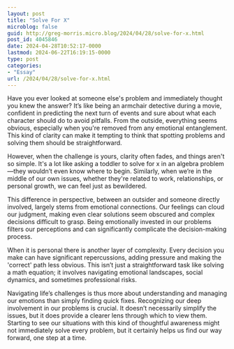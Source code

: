```yaml
---
layout: post
title: "Solve For X"
microblog: false
guid: http://greg-morris.micro.blog/2024/04/28/solve-for-x.html
post_id: 4045846
date: 2024-04-28T10:52:17-0000
lastmod: 2024-06-22T16:19:15-0000
type: post
categories:
- "Essay"
url: /2024/04/28/solve-for-x.html
---
```

Have you ever looked at someone else's problem and immediately thought you knew the answer? It’s like being an armchair detective during a movie, confident in predicting the next turn of events and sure about what each character should do to avoid pitfalls. From the outside, everything seems obvious, especially when you're removed from any emotional entanglement. This kind of clarity can make it tempting to think that spotting problems and solving them should be straightforward.

However, when the challenge is yours, clarity often fades, and things aren't so simple. It's a lot like asking a toddler to solve for x in an algebra problem—they wouldn’t even know where to begin. Similarly, when we’re in the middle of our own issues, whether they're related to work, relationships, or personal growth, we can feel just as bewildered.

This difference in perspective, between an outsider and someone directly involved, largely stems from emotional connections. Our feelings can cloud our judgment, making even clear solutions seem obscured and complex decisions difficult to grasp. Being emotionally invested in our problems filters our perceptions and can significantly complicate the decision-making process.

When it is personal there is another layer of complexity. Every decision you make can have significant repercussions, adding pressure and making the 'correct' path less obvious. This isn’t just a straightforward task like solving a math equation; it involves navigating emotional landscapes, social dynamics, and sometimes professional risks.

Navigating life’s challenges is thus more about understanding and managing our emotions than simply finding quick fixes. Recognizing our deep involvement in our problems is crucial. It doesn’t necessarily simplify the issues, but it does provide a clearer lens through which to view them. Starting to see our situations with this kind of thoughtful awareness might not immediately solve every problem, but it certainly helps us find our way forward, one step at a time.
